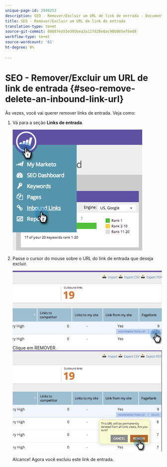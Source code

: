 ```yaml
---
unique-page-id: 2949253
description: SEO - Remover/Excluir um URL de link de entrada - Documentos do Marketing - Documentação do produto
title: SEO - Remover/Excluir um URL de link de entrada
translation-type: tm+mt
source-git-commit: 00887ea53e395bea3a11fd28e0ac98b085ef6ed8
workflow-type: tm+mt
source-wordcount: '61'
ht-degree: 0%

---
```



# SEO - Remover/Excluir um URL de link de entrada {#seo-remove-delete-an-inbound-link-url}

Às vezes, você vai querer remover links de entrada. Veja como:

1. Vá para a seção **Links de entrada**.

   ![](assets/image2014-9-18-13-3a47-3a3.png)

1. Passe o cursor do mouse sobre o URL do link de entrada que deseja excluir.

   ![](assets/image2014-9-18-13-3a49-3a34.png)
Clique em REMOVER.
   ![](assets/image2014-9-18-13-3a49-3a44.png)

   Alcance! Agora você excluiu este link de entrada.

